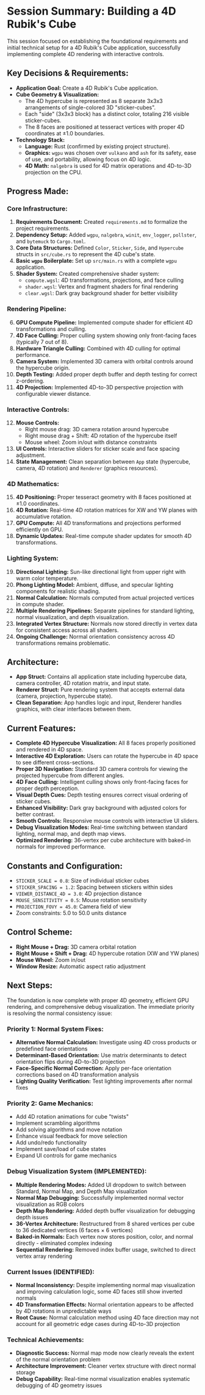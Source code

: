 # Session Summary: Building a 4D Rubik's Cube

This session focused on establishing the foundational requirements and initial technical setup for a 4D Rubik's Cube application, successfully implementing complete 4D rendering with interactive controls.

## Key Decisions & Requirements:

*   **Application Goal:** Create a 4D Rubik's Cube application.
*   **Cube Geometry & Visualization:**
    *   The 4D hypercube is represented as 8 separate 3x3x3 arrangements of single-colored 3D "sticker-cubes".
    *   Each "side" (3x3x3 block) has a distinct color, totaling 216 visible sticker-cubes.
    *   The 8 faces are positioned at tesseract vertices with proper 4D coordinates at ±1.0 boundaries.
*   **Technology Stack:**
    *   **Language:** Rust (confirmed by existing project structure).
    *   **Graphics:** `wgpu` was chosen over `vulkano` and `ash` for its safety, ease of use, and portability, allowing focus on 4D logic.
    *   **4D Math:** `nalgebra` is used for 4D matrix operations and 4D-to-3D projection on the CPU.

## Progress Made:

### Core Infrastructure:
1.  **Requirements Document:** Created `requirements.md` to formalize the project requirements.
2.  **Dependency Setup:** Added `wgpu`, `nalgebra`, `winit`, `env_logger`, `pollster`, and `bytemuck` to `Cargo.toml`.
3.  **Core Data Structures:** Defined `Color`, `Sticker`, `Side`, and `Hypercube` structs in `src/cube.rs` to represent the 4D cube's state.
4.  **Basic `wgpu` Boilerplate:** Set up `src/main.rs` with a complete `wgpu` application.
5.  **Shader System:** Created comprehensive shader system:
    *   `compute.wgsl`: 4D transformations, projections, and face culling
    *   `shader.wgsl`: Vertex and fragment shaders for final rendering
    *   `clear.wgsl`: Dark gray background shader for better visibility

### Rendering Pipeline:
6.  **GPU Compute Pipeline:** Implemented compute shader for efficient 4D transformations and culling.
7.  **4D Face Culling:** Proper culling system showing only front-facing faces (typically 7 out of 8).
8.  **Hardware Triangle Culling:** Combined with 4D culling for optimal performance.
9.  **Camera System:** Implemented 3D camera with orbital controls around the hypercube origin.
10. **Depth Testing:** Added proper depth buffer and depth testing for correct z-ordering.
11. **4D Projection:** Implemented 4D-to-3D perspective projection with configurable viewer distance.

### Interactive Controls:
12. **Mouse Controls:** 
    *   Right mouse drag: 3D camera rotation around hypercube
    *   Right mouse drag + Shift: 4D rotation of the hypercube itself
    *   Mouse wheel: Zoom in/out with distance constraints
13. **UI Controls:** Interactive sliders for sticker scale and face spacing adjustment.
14. **State Management:** Clean separation between `App` state (hypercube, camera, 4D rotation) and `Renderer` (graphics resources).

### 4D Mathematics:
15. **4D Positioning:** Proper tesseract geometry with 8 faces positioned at ±1.0 coordinates.
16. **4D Rotation:** Real-time 4D rotation matrices for XW and YW planes with accumulative rotation.
17. **GPU Compute:** All 4D transformations and projections performed efficiently on GPU.
18. **Dynamic Updates:** Real-time compute shader updates for smooth 4D transformations.

### Lighting System:
19. **Directional Lighting:** Sun-like directional light from upper right with warm color temperature.
20. **Phong Lighting Model:** Ambient, diffuse, and specular lighting components for realistic shading.
21. **Normal Calculation:** Normals computed from actual projected vertices in compute shader.
22. **Multiple Rendering Pipelines:** Separate pipelines for standard lighting, normal visualization, and depth visualization.
23. **Integrated Vertex Structure:** Normals now stored directly in vertex data for consistent access across all shaders.
24. **Ongoing Challenge:** Normal orientation consistency across 4D transformations remains problematic.

## Architecture:

*   **App Struct:** Contains all application state including hypercube data, camera controller, 4D rotation matrix, and input state.
*   **Renderer Struct:** Pure rendering system that accepts external data (camera, projection, hypercube state).
*   **Clean Separation:** App handles logic and input, Renderer handles graphics, with clear interfaces between them.

## Current Features:

*   **Complete 4D Hypercube Visualization:** All 8 faces properly positioned and rendered in 4D space.
*   **Interactive 4D Exploration:** Users can rotate the hypercube in 4D space to see different cross-sections.
*   **Proper 3D Navigation:** Standard 3D camera controls for viewing the projected hypercube from different angles.
*   **4D Face Culling:** Intelligent culling shows only front-facing faces for proper depth perception.
*   **Visual Depth Cues:** Depth testing ensures correct visual ordering of sticker cubes.
*   **Enhanced Visibility:** Dark gray background with adjusted colors for better contrast.
*   **Smooth Controls:** Responsive mouse controls with interactive UI sliders.
*   **Debug Visualization Modes:** Real-time switching between standard lighting, normal map, and depth map views.
*   **Optimized Rendering:** 36-vertex per cube architecture with baked-in normals for improved performance.

## Constants and Configuration:

*   `STICKER_SCALE = 0.8`: Size of individual sticker cubes
*   `STICKER_SPACING = 1.2`: Spacing between stickers within sides
*   `VIEWER_DISTANCE_4D = 3.0`: 4D projection distance
*   `MOUSE_SENSITIVITY = 0.5`: Mouse rotation sensitivity
*   `PROJECTION_FOVY = 45.0`: Camera field of view
*   Zoom constraints: 5.0 to 50.0 units distance

## Control Scheme:

*   **Right Mouse + Drag:** 3D camera orbital rotation
*   **Right Mouse + Shift + Drag:** 4D hypercube rotation (XW and YW planes)
*   **Mouse Wheel:** Zoom in/out
*   **Window Resize:** Automatic aspect ratio adjustment

## Next Steps:

The foundation is now complete with proper 4D geometry, efficient GPU rendering, and comprehensive debug visualization. The immediate priority is resolving the normal consistency issue:

### Priority 1: Normal System Fixes:
*   **Alternative Normal Calculation:** Investigate using 4D cross products or predefined face orientations
*   **Determinant-Based Orientation:** Use matrix determinants to detect orientation flips during 4D-to-3D projection
*   **Face-Specific Normal Correction:** Apply per-face orientation corrections based on 4D transformation analysis
*   **Lighting Quality Verification:** Test lighting improvements after normal fixes

### Priority 2: Game Mechanics:
*   Add 4D rotation animations for cube "twists"
*   Implement scrambling algorithms
*   Add solving algorithms and move notation
*   Enhance visual feedback for move selection
*   Add undo/redo functionality
*   Implement save/load of cube states
*   Expand UI controls for game mechanics

### Debug Visualization System (IMPLEMENTED):
*   **Multiple Rendering Modes:** Added UI dropdown to switch between Standard, Normal Map, and Depth Map visualization
*   **Normal Map Debugging:** Successfully implemented normal vector visualization as RGB colors
*   **Depth Map Rendering:** Added depth buffer visualization for debugging depth issues
*   **36-Vertex Architecture:** Restructured from 8 shared vertices per cube to 36 dedicated vertices (6 faces × 6 vertices)
*   **Baked-in Normals:** Each vertex now stores position, color, and normal directly - eliminated complex indexing
*   **Sequential Rendering:** Removed index buffer usage, switched to direct vertex array rendering

### Current Issues (IDENTIFIED):
*   **Normal Inconsistency:** Despite implementing normal map visualization and improving calculation logic, some 4D faces still show inverted normals
*   **4D Transformation Effects:** Normal orientation appears to be affected by 4D rotations in unpredictable ways
*   **Root Cause:** Normal calculation method using 4D face direction may not account for all geometric edge cases during 4D-to-3D projection

### Technical Achievements:
*   **Diagnostic Success:** Normal map mode now clearly reveals the extent of the normal orientation problem
*   **Architecture Improvement:** Cleaner vertex structure with direct normal storage
*   **Debug Capability:** Real-time normal visualization enables systematic debugging of 4D geometry issues